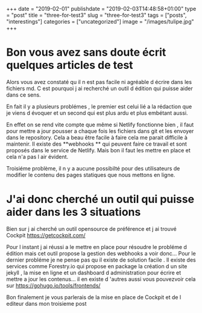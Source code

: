 +++
date = "2019-02-01"
publishdate = "2019-02-03T14:48:58+01:00"
type = "post"
title = "three-for-test3"
slug = "three-for-test3"
tags = ["posts", "interestings"]
categories = ["uncategorized"]
image = "/images/tulipe.jpg"
+++

# Bon vous avez sans doute écrit quelques articles de test

Alors vous avez constaté qu il n est pas facile ni agréable d écrire dans les fichiers md. C est pourquoi j ai recherché un outil d édition qui puisse aider dans ce sens.

En fait il y a plusieurs problémes , le premier est celui lié a la rédaction que je viens d évoquer et un second qui est plus ardu et plus embétant aussi.

En effet on se rend vite compte que même si Netlify fonctionne bien , il faut pour mettre a jour pousser a chaque fois les fichiers dans git et les envoyer dans le repository. Cela a beau être facile à faire cela me parait difficile à maintenir. Il existe des **webhooks ** qui peuvent faire ce travail et sont proposés dans le service de Netlify. Mais bon il faut les mettre en place et cela n'a pas l air évident.

Troisiéme problème, il n y a aucune possibilté pour des utilisateurs de modifier le contenu des pages statiques que nous mettons en ligne.

# J'ai donc cherché un outil qui puisse aider dans les 3 situations

Bien sur j ai cherché un outil opensource de préférence et j ai trouvé Cockpit https://getcockpit.com/

Pour l instant j ai réussi a le mettre en place pour résoudre le probléme d édition mais cet outil propose la gestion des webhooks a voir donc... Pour le dernier probléme je ne pense pas qu il existe de solution facile . Il existe des services comme Forestry.io qui propose en package la création d un site jekyll , la mise en ligne et un dashboard d administration pour écrire et mettre a jour les contenus... il en existe d 'autres aussi vous pouvezvoir cela sur https://gohugo.io/tools/frontends/

Bon finalement je vous parlerais de la mise en place de Cockpit et de l editeur dans mon troisieme post
